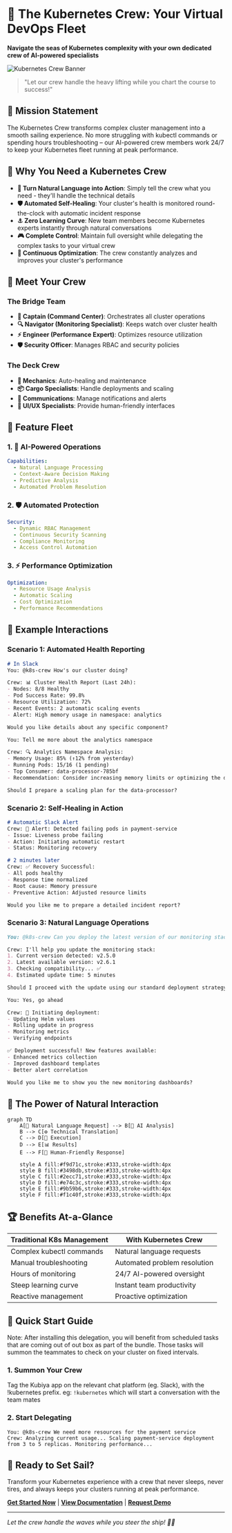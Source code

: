 # 🚀 The Kubernetes Crew: Your Virtual DevOps Fleet

**Navigate the seas of Kubernetes complexity with your own dedicated crew of AI-powered specialists**

![Kubernetes Crew Banner](https://github.com/user-attachments/assets/02d35010-a05a-4b36-b912-2417aba6575d)

> "Let our crew handle the heavy lifting while you chart the course to success!"

## 🎯 Mission Statement

The Kubernetes Crew transforms complex cluster management into a smooth sailing experience. No more struggling with kubectl commands or spending hours troubleshooting – our AI-powered crew members work 24/7 to keep your Kubernetes fleet running at peak performance.

## 🌊 Why You Need a Kubernetes Crew

- **🤖 Turn Natural Language into Action**: Simply tell the crew what you need - they'll handle the technical details
- **🛡️ Automated Self-Healing**: Your cluster's health is monitored round-the-clock with automatic incident response
- **⚓ Zero Learning Curve**: New team members become Kubernetes experts instantly through natural conversations
- **🎮 Complete Control**: Maintain full oversight while delegating the complex tasks to your virtual crew
- **🔄 Continuous Optimization**: The crew constantly analyzes and improves your cluster's performance

## 👥 Meet Your Crew

### The Bridge Team
- **🎯 Captain (Command Center)**: Orchestrates all cluster operations
- **🔍 Navigator (Monitoring Specialist)**: Keeps watch over cluster health
- **⚡ Engineer (Performance Expert)**: Optimizes resource utilization
- **🛡️ Security Officer**: Manages RBAC and security policies

### The Deck Crew
- **🔧 Mechanics**: Auto-healing and maintenance
- **📦 Cargo Specialists**: Handle deployments and scaling
- **📡 Communications**: Manage notifications and alerts
- **🎨 UI/UX Specialists**: Provide human-friendly interfaces

## 🌟 Feature Fleet

### 1. 🤖 AI-Powered Operations
```yaml
Capabilities:
  - Natural Language Processing
  - Context-Aware Decision Making
  - Predictive Analysis
  - Automated Problem Resolution
```

### 2. 🛡️ Automated Protection
```yaml
Security:
  - Dynamic RBAC Management
  - Continuous Security Scanning
  - Compliance Monitoring
  - Access Control Automation
```

### 3. ⚡ Performance Optimization
```yaml
Optimization:
  - Resource Usage Analysis
  - Automatic Scaling
  - Cost Optimization
  - Performance Recommendations
```

## 💬 Example Interactions

### Scenario 1: Automated Health Reporting
```markdown
# In Slack
You: @k8s-crew How's our cluster doing?

Crew: 📊 Cluster Health Report (Last 24h):
- Nodes: 8/8 Healthy
- Pod Success Rate: 99.8%
- Resource Utilization: 72%
- Recent Events: 2 automatic scaling events
- Alert: High memory usage in namespace: analytics

Would you like details about any specific component?

You: Tell me more about the analytics namespace

Crew: 🔍 Analytics Namespace Analysis:
- Memory Usage: 85% (↑12% from yesterday)
- Running Pods: 15/16 (1 pending)
- Top Consumer: data-processor-785bf
- Recommendation: Consider increasing memory limits or optimizing the data-processor deployment

Should I prepare a scaling plan for the data-processor?
```

### Scenario 2: Self-Healing in Action
```markdown
# Automatic Slack Alert
Crew: 🚨 Alert: Detected failing pods in payment-service
- Issue: Liveness probe failing
- Action: Initiating automatic restart
- Status: Monitoring recovery

# 2 minutes later
Crew: ✅ Recovery Successful:
- All pods healthy
- Response time normalized
- Root cause: Memory pressure
- Preventive Action: Adjusted resource limits

Would you like me to prepare a detailed incident report?
```

### Scenario 3: Natural Language Operations
```markdown
You: @k8s-crew Can you deploy the latest version of our monitoring stack?

Crew: I'll help you update the monitoring stack:
1. Current version detected: v2.5.0
2. Latest available version: v2.6.1
3. Checking compatibility... ✅
4. Estimated update time: 5 minutes

Should I proceed with the update using our standard deployment strategy?

You: Yes, go ahead

Crew: 🚀 Initiating deployment:
- Updating Helm values
- Rolling update in progress
- Monitoring metrics
- Verifying endpoints

✅ Deployment successful! New features available:
- Enhanced metrics collection
- Improved dashboard templates
- Better alert correlation

Would you like me to show you the new monitoring dashboards?
```

## 🎨 The Power of Natural Interaction

```mermaid
graph TD
    A[💭 Natural Language Request] --> B[🤖 AI Analysis]
    B --> C[⚙️ Technical Translation]
    C --> D[🔄 Execution]
    D --> E[📊 Results]
    E --> F[💬 Human-Friendly Response]
    
    style A fill:#f9d71c,stroke:#333,stroke-width:4px
    style B fill:#3498db,stroke:#333,stroke-width:4px
    style C fill:#2ecc71,stroke:#333,stroke-width:4px
    style D fill:#e74c3c,stroke:#333,stroke-width:4px
    style E fill:#9b59b6,stroke:#333,stroke-width:4px
    style F fill:#f1c40f,stroke:#333,stroke-width:4px
```

## 🏆 Benefits At-a-Glance

| Traditional K8s Management | With Kubernetes Crew |
|---------------------------|---------------------|
| Complex kubectl commands | Natural language requests |
| Manual troubleshooting | Automated problem resolution |
| Hours of monitoring | 24/7 AI-powered oversight |
| Steep learning curve | Instant team productivity |
| Reactive management | Proactive optimization |

## 🚀 Quick Start Guide

Note: After installing this delegation, you will benefit from scheduled tasks that are coming out of out box as part of the bundle. Those tasks will summon the teammates to check on your cluster on fixed intervals.


### 1. Summon Your Crew
Tag the Kubiya app on the relevant chat platform (eg. Slack), with the !kubernetes prefix. eg: `!kubernetes` which will start a conversation with the team mates

### 2. Start Delegating
```slack
You: @k8s-crew We need more resources for the payment service
Crew: Analyzing current usage... Scaling payment-service deployment from 3 to 5 replicas. Monitoring performance...
```

## 🌟 Ready to Set Sail?

Transform your Kubernetes experience with a crew that never sleeps, never tires, and always keeps your clusters running at peak performance.

**[Get Started Now](#quick-start-guide)** | **[View Documentation](https://docs.kubiya.ai)** | **[Request Demo](https://kubiya.ai)**

---

*Let the crew handle the waves while you steer the ship! 🚢✨*
